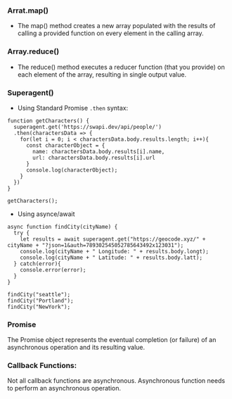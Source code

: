 ### Arrat.map()
- The map() method creates a new array populated with the results of calling a provided function on every element in the calling array.

### Array.reduce()
- The reduce() method executes a reducer function (that you provide) on each element of the array, resulting in single output value.

### Superagent()
* Using Standard Promise `.then` syntax:
```
function getCharacters() {
  superagent.get('https://swapi.dev/api/people/')
  .then(charactersData => {
    for(let i = 0; i < charactersData.body.results.length; i++){
      const characterObject = {
        name: charactersData.body.results[i].name,
        url: charactersData.body.results[i].url
      }
      console.log(characterObject);
    }
  })
}

getCharacters();
```

* Using asynce/await
```
async function findCity(cityName) {
  try {
    let results = await superagent.get("https://geocode.xyz/" + cityName + "?json=1&auth=789302545052785643492x123031");
    console.log(cityName + " Longitude: " + results.body.longt);
    console.log(cityName + " Latitude: " + results.body.latt);
  } catch(error){
    console.error(error);
  }
}

findCity("seattle");
findCity("Portland");
findCity("NewYork");
```

### Promise
The Promise object represents the eventual completion (or failure) of an asynchronous operation and its resulting value.

### Callback Functions:
Not all callback functions are asynchronous. Asynchronous function needs to perform an asynchronous operation.